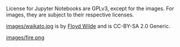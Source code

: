 License for Jupyter Notebooks are GPLv3, except for the images. For images,
they are subject to their respective licenses.

[images/waikato.jpg](https://commons.wikimedia.org/wiki/File:Bright_green_tree_-_Waikato.jpg)
is by [Floyd Wilde](https://www.flickr.com/people/15416579@N00) and is CC-BY-SA
2.0 Generic.

[images/fire.png](https://mbtskoudsalg.com/explore/fire-sprite-sheet-png/#gal_post_3734_pixel-effect-png-1.png)
